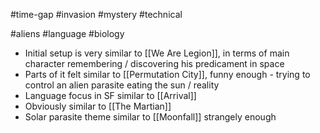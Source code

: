 #time-gap #invasion #mystery #technical 

#aliens #language #biology 

- Initial setup is very similar to [[We Are Legion]], in terms of main character remembering / discovering his predicament in space
- Parts of it felt similar to [[Permutation City]], funny enough - trying to control an alien parasite eating the sun / reality
- Language focus in SF similar to [[Arrival]]
- Obviously similar to [[The Martian]]
- Solar parasite theme similar to [[Moonfall]] strangely enough